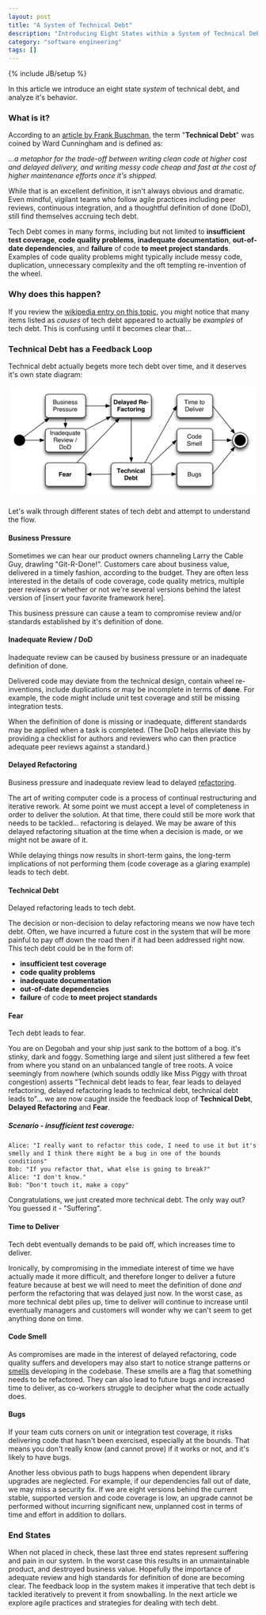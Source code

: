 ```yaml
---
layout: post
title: "A System of Technical Debt"
description: "Introducing Eight States within a System of Technical Debt in Software Engineering."
category: "software engineering"
tags: []
---
```

{% include JB/setup %}

In this article we introduce an eight state *system* of technical debt, and analyze it's behavior.

### What is it?

According to an [article by Frank Buschman](http://www.computer.org/portal/web/computingnow/1211/whatsnew/software), the term "**Technical Debt**" was coined by Ward Cunningham and is defined as:

*…a metaphor for the trade-off between writing clean code at higher cost and delayed delivery, and writing messy code cheap and fast at the cost of higher maintenance efforts once it's shipped.*

While that is an excellent definition, it isn't always obvious and dramatic. Even mindful, vigilant teams who follow agile practices including peer reviews, continuous integration, and a thoughtful definition of done (DoD), still find themselves accruing tech debt.

Tech Debt comes in many forms, including but not limited to **insufficient test coverage**, **code quality problems**, **inadequate documentation**, **out-of-date dependencies**, and **failure** of code **to meet project standards**. Examples of code quality problems might typically include messy code, duplication, unnecessary complexity and the oft tempting re-invention of the wheel.


### Why does this happen?

If you review the [wikipedia entry on this topic](http://en.wikipedia.org/wiki/Technical_debt), you might notice that many items listed as *causes* of tech debt appeared to actually be *examples* of tech debt. This is confusing until it becomes clear that… 


### Technical Debt has a Feedback Loop

Technical debt actually begets more tech debt over time, and it deserves it's own state diagram: 

![image](/assets/posts/2014-03-06-managing-tech-debt/techdebt-state.png)

Let's walk through different states of tech debt and attempt to understand the flow.

#### Business Pressure

Sometimes we can hear our product owners channeling Larry the Cable Guy, drawling "Git-R-Done!". Customers care about business value, delivered in a timely fashion, according to the budget. They are often less interested in the details of code coverage, code quality metrics, multiple peer reviews or whether or not we're several versions behind the latest version of [insert your favorite framework here]. 

This business pressure can cause a team to compromise review and/or standards established by it's definition of done. 

#### Inadequate Review / DoD

Inadequate review can be caused by business pressure or an inadequate definition of done.     

Delivered code may deviate from the technical design, contain wheel re-inventions, include duplications or may be incomplete in terms of **done**. For example, the code might include unit test coverage and still be missing integration tests. 

When the definition of done is missing or inadequate, different standards may be applied when a task is completed. (The DoD helps alleviate this by providing a checklist for authors and reviewers who can then practice adequate peer reviews against a standard.)

#### Delayed Refactoring

Business pressure and inadequate review lead to delayed [refactoring](http://en.wikipedia.org/wiki/Code_refactoring). 

The art of writing computer code is a process of continual restructuring and iterative rework. At some point we must accept a level of completeness in order to deliver the solution. At that time, there could still be more work that needs to be tackled… refactoring is delayed. We may be aware of this delayed refactoring situation at the time when a decision is made, or we might not be aware of it. 

While delaying things now results in short-term gains, the long-term implications of not performing them (code coverage as a glaring example) leads to tech debt.

#### Technical Debt

Delayed refactoring leads to tech debt.

The decision or non-decision to delay refactoring means we now have tech debt. Often, we have incurred a future cost in the system that will be more painful to pay off down the road then if it had been addressed right now. This tech debt could be in the form of:

* **insufficient test coverage**
* **code quality problems**
* **inadequate documentation**
* **out-of-date dependencies**
* **failure** of code **to meet project standards**

#### Fear

Tech debt leads to fear.

You are on Degobah and your ship just sank to the bottom of a bog. it's stinky, dark and foggy. Something large and silent just slithered a few feet from where you stand on an unbalanced tangle of tree roots. A voice seemingly from nowhere (which sounds oddly like Miss Piggy with throat congestion) asserts "Technical debt leads to fear, fear leads to delayed refactoring, delayed refactoring leads to technical debt, technical debt leads to"… we are now caught inside the feedback loop of **Technical Debt**, **Delayed Refactoring** and **Fear**.

##### Scenario - insufficient test coverage:


    Alice: "I really want to refactor this code, I need to use it but it's smelly and I think there might be a bug in one of the bounds conditions"
    Bob: "If you refactor that, what else is going to break?"
    Alice: "I don't know."
    Bob: "Don't touch it, make a copy"

Congratulations, we just created more technical debt. The only way out? You guessed it - "Suffering".

#### Time to Deliver

Tech debt eventually demands to be paid off, which increases time to deliver.

Ironically, by compromising in the immediate interest of time we have actually made it more difficult, and therefore longer to deliver a future feature because at best we will need to meet the definition of done *and* perform the refactoring that was delayed just now. In the worst case, as more technical debt piles up, time to deliver will continue to increase until eventually managers and customers will wonder why we can't seem to get anything done on time.   

#### Code Smell

As compromises are made in the interest of delayed refactoring, code quality suffers and developers may also start to notice strange patterns or [smells](http://en.wikipedia.org/wiki/Code_smell) developing in the codebase. These smells are a flag that something needs to be refactored. They can also lead to future bugs and increased time to deliver, as co-workers struggle to decipher what the code actually does.

#### Bugs

If your team cuts corners on unit or integration test coverage, it risks delivering code that hasn't been exercised, especially at the bounds. That means you don't really know (and cannot prove) if it works or not, and it's likely to have bugs. 

Another less obvious path to bugs happens when dependent library upgrades are neglected. For example, if our dependencies fall out of date, we may miss a security fix. If we are eight versions behind the current stable, supported version and code coverage is low, an upgrade cannot be performed without incurring significant new, unplanned cost in terms of time and effort in addition to dollars.     

### End States

When not placed in check, these last three end states represent suffering and pain in our system. In the worst case this results in an unmaintainable product, and destroyed business value. Hopefully the importance of adequate review and high standards for definition of done are becoming clear. The feedback loop in the system makes it imperative that tech debt is tackled iteratively to prevent it from snowballing. In the next article we explore agile practices and strategies for dealing with tech debt.

    
        
